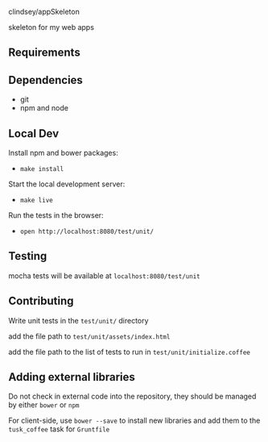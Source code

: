 clindsey/appSkeleton

skeleton for my web apps

Requirements
---

Dependencies
---
* git
* npm and node

Local Dev
---
Install npm and bower packages:
* `make install`

Start the local development server:
* `make live`

Run the tests in the browser:
* `open http://localhost:8080/test/unit/`

Testing
---
mocha tests will be available at `localhost:8080/test/unit`

Contributing
---
Write unit tests in the `test/unit/` directory

add the file path to `test/unit/assets/index.html`

add the file path to the list of tests to run in `test/unit/initialize.coffee`

Adding external libraries
---
Do not check in external code into the repository, they should be managed by either `bower` or `npm`

For client-side, use `bower --save` to install new libraries and add them to the `tusk_coffee` task for `Gruntfile`

